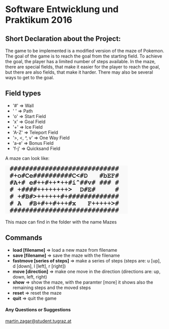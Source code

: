 # Software Entwicklung und Praktikum 2016

## Short Declaration about the Project:
The game to be implemented is a modified version of the maze of Pokemon.
The goal of the game is to reach the goal from the starting field. To achieve the goal,
the player has a limited number of steps available. 
In the maze, there are special fields, that make it easier for the player to reach the goal,
but there are also fields, that make it harder. 
There may also be several ways to get to the goal.

## Field types
* '#'          => Wall
* ' '          => Path
* 'o'          => Start Field
* 'x'          => Goal Field
* '+'          => Ice Field
* 'A-Z'        => Teleport Field
* '>, <, ^, v' => One Way Field 
* 'a-e'        => Bonus Field
* 'f-j'        => Quicksand Field

A maze can look like:


![alt text](https://github.com/heinzi1991/SEP/blob/master/Images/OneMaze.png "Possible Maze")


This maze can find in the folder with the name Mazes


## Commands
* **load [filename]**            => load a new maze from filename
* **save [filename]**            => save the maze with the filename
* **fastmove [series of steps]** => make a series of steps (steps are: u [up], d [down], l [left], r [right])
* **move [direction]**           => make one move in the direction (directions are: up, down, left, right)
* **show**                       => show the maze, with the paramter [more] it shows also the remaining steps and the moved steps
* **reset**                      => reset the maze
* **quit**                       => quit the game

#### Any Questions or Suggestions
martin.zagar@student.tugraz.at



